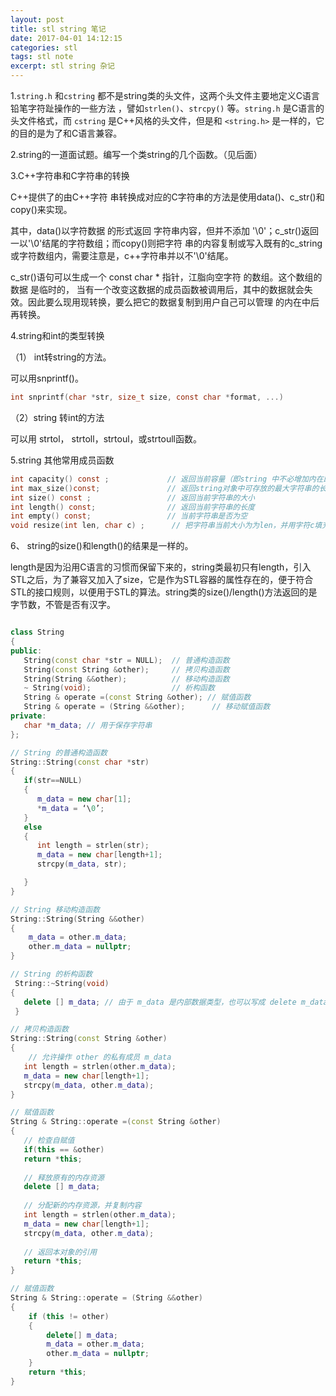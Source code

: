```yaml
---
layout: post
title: stl string 笔记
date: 2017-04-01 14:12:15
categories: stl
tags: stl note 
excerpt: stl string 杂记
---
```


1.`string.h` 和`cstring` 都不是string类的头文件，这两个头文件主要地定义C语言铅笔字符趾操作的一些方法 ，譬如`strlen()`、`strcpy()` 等。`string.h` 是C语言的头文件格式，而 `cstring` 是C++风格的头文件，但是和 `<string.h>` 是一样的，它的目的是为了和C语言兼容。

2.string的一道面试题。编写一个类string的几个函数。（见后面）

3.C++字符串和C字符串的转换

C++提供了的由C++字符 串转换成对应的C字符串的方法是使用data()、c_str()和copy()来实现。

其中，data()以字符数据 的形式返回 字符串内容，但并不添加 '\0'；c_str()返回一以'\0'结尾的字符数组；而copy()则把字符 串的内容复制或写入既有的c_string或字符数组内，需要注意是，c++字符串并以不'\0'结尾。

c_str()语句可以生成一个 const char *  指针，江脂向空字符 的数组。这个数组的数据 是临时的， 当有一个改变这数据的成员函数被调用后，其中的数据就会失效。因此要么现用现转换，要么把它的数据复制到用户自己可以管理 的内在中后再转换。

4.string和int的类型转换

（1） int转string的方法。

可以用snprintf()。
```c
int snprintf(char *str, size_t size, const char *format, ...)
```
（2）string 转int的方法 

可以用 strtol， strtoll，strtoul，或strtoull函数。

5.string 其他常用成员函数

```c
int capacity() const ;             // 返回当前容量（即string 中不必增加内在即可存的元素个数）
int max_size()const;               // 返回string对象中可存放的最大字符串的长度
int size() const ;                 // 返回当前字符串的大小 
int length() const;                // 返回当前字符串的长度
int empty() const;                 // 当前字符串是否为空
void resize(int len, char c) ;      // 把字符串当前大小为为len，并用字符c填充不足的部分。
```

6、 string的size()和length()的结果是一样的。

length是因为沿用C语言的习惯而保留下来的，string类最初只有length，引入STL之后，为了兼容又加入了size，它是作为STL容器的属性存在的，便于符合STL的接口规则，以便用于STL的算法。string类的size()/length()方法返回的是字节数，不管是否有汉字。


 
```c++

class String 
{ 
public: 
   String(const char *str = NULL);  // 普通构造函数 
   String(const String &other);     // 拷贝构造函数 
   String(String &&other);          // 移动构造函数 
   ~ String(void);                  // 析构函数 
   String & operate =(const String &other); // 赋值函数 
   String & operate = (String &&other);      // 移动赋值函数 
private: 
   char *m_data; // 用于保存字符串 
};

// String 的普通构造函数
String::String(const char *str) 
{ 
   if(str==NULL) 
   { 
      m_data = new char[1]; 
      *m_data = ‘\0’; 
   } 
   else 
   { 
      int length = strlen(str); 
      m_data = new char[length+1]; 
      strcpy(m_data, str); 

   } 
}

// String 移动构造函数
String::String(String &&other)
{
    m_data = other.m_data; 
    other.m_data = nullptr; 
}

// String 的析构函数
 String::~String(void) 
{ 
   delete [] m_data; // 由于 m_data 是内部数据类型，也可以写成 delete m_data; 
 }

// 拷贝构造函数 
String::String(const String &other) 
{ 
    // 允许操作 other 的私有成员 m_data 
   int length = strlen(other.m_data); 
   m_data = new char[length+1]; 
   strcpy(m_data, other.m_data); 
}

// 赋值函数 
String & String::operate =(const String &other) 
{ 
   // 检查自赋值 
   if(this == &other) 
   return *this; 
 
   // 释放原有的内存资源 
   delete [] m_data; 
 
   // 分配新的内存资源，并复制内容 
   int length = strlen(other.m_data); 
   m_data = new char[length+1]; 
   strcpy(m_data, other.m_data); 
 
   // 返回本对象的引用 
   return *this; 
}

// 赋值函数 
String & String::operate = (String &&other)
{
    if (this != other)
    {
        delete[] m_data; 
        m_data = other.m_data; 
        other.m_data = nullptr; 
    }
    return *this; 
}

```



